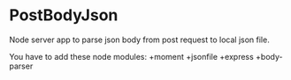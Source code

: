 # PostBodyJson
Node server app to parse json body from post request to local json file. 

You have to add these node modules:
+moment
+jsonfile
+express
+body-parser

